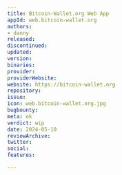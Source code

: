 ```yaml
---
title: Bitcoin-Wallet.org Web App
appId: web.bitcoin-wallet.org
authors:
- danny
released: 
discontinued: 
updated: 
version: 
binaries: 
provider: 
providerWebsite: 
website: https://bitcoin-wallet.org
repository: 
issue: 
icon: web.bitcoin-wallet.org.jpg
bugbounty: 
meta: ok
verdict: wip
date: 2024-05-10
reviewArchive: 
twitter: 
social: 
features: 

---
```


